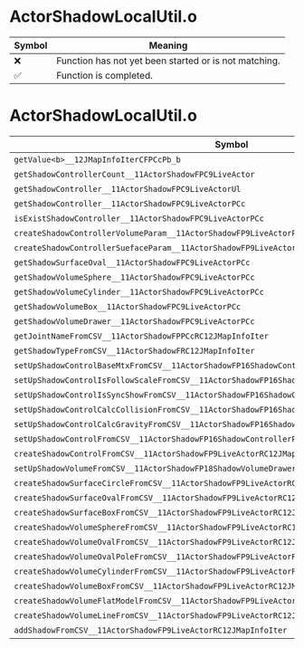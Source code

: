 # ActorShadowLocalUtil.o
| Symbol | Meaning 
| ------------- | ------------- 
| :x: | Function has not yet been started or is not matching. 
| :white_check_mark: | Function is completed. 


# ActorShadowLocalUtil.o
| Symbol | Decompiled? |
| ------------- | ------------- |
| `getValue<b>__12JMapInfoIterCFPCcPb_b` | :x: |
| `getShadowControllerCount__11ActorShadowFPC9LiveActor` | :x: |
| `getShadowController__11ActorShadowFPC9LiveActorUl` | :x: |
| `getShadowController__11ActorShadowFPC9LiveActorPCc` | :x: |
| `isExistShadowController__11ActorShadowFPC9LiveActorPCc` | :x: |
| `createShadowControllerVolumeParam__11ActorShadowFP9LiveActorPCc` | :x: |
| `createShadowControllerSuefaceParam__11ActorShadowFP9LiveActorPCc` | :x: |
| `getShadowSurfaceOval__11ActorShadowFPC9LiveActorPCc` | :x: |
| `getShadowVolumeSphere__11ActorShadowFPC9LiveActorPCc` | :x: |
| `getShadowVolumeCylinder__11ActorShadowFPC9LiveActorPCc` | :x: |
| `getShadowVolumeBox__11ActorShadowFPC9LiveActorPCc` | :x: |
| `getShadowVolumeDrawer__11ActorShadowFPC9LiveActorPCc` | :x: |
| `getJointNameFromCSV__11ActorShadowFPPCcRC12JMapInfoIter` | :x: |
| `getShadowTypeFromCSV__11ActorShadowFRC12JMapInfoIter` | :x: |
| `setUpShadowControlBaseMtxFromCSV__11ActorShadowFP16ShadowControllerP9LiveActorRC12JMapInfoIter` | :x: |
| `setUpShadowControlIsFollowScaleFromCSV__11ActorShadowFP16ShadowControllerRC12JMapInfoIter` | :x: |
| `setUpShadowControlIsSyncShowFromCSV__11ActorShadowFP16ShadowControllerRC12JMapInfoIter` | :x: |
| `setUpShadowControlCalcCollisionFromCSV__11ActorShadowFP16ShadowControllerRC12JMapInfoIter` | :x: |
| `setUpShadowControlCalcGravityFromCSV__11ActorShadowFP16ShadowControllerRC12JMapInfoIter` | :x: |
| `setUpShadowControlFromCSV__11ActorShadowFP16ShadowControllerP9LiveActorRC12JMapInfoIter` | :x: |
| `createShadowControlFromCSV__11ActorShadowFP9LiveActorRC12JMapInfoIter` | :x: |
| `setUpShadowVolumeFromCSV__11ActorShadowFP18ShadowVolumeDrawerRC12JMapInfoIter` | :x: |
| `createShadowSurfaceCircleFromCSV__11ActorShadowFP9LiveActorRC12JMapInfoIter` | :x: |
| `createShadowSurfaceOvalFromCSV__11ActorShadowFP9LiveActorRC12JMapInfoIter` | :x: |
| `createShadowSurfaceBoxFromCSV__11ActorShadowFP9LiveActorRC12JMapInfoIter` | :x: |
| `createShadowVolumeSphereFromCSV__11ActorShadowFP9LiveActorRC12JMapInfoIter` | :x: |
| `createShadowVolumeOvalFromCSV__11ActorShadowFP9LiveActorRC12JMapInfoIter` | :x: |
| `createShadowVolumeOvalPoleFromCSV__11ActorShadowFP9LiveActorRC12JMapInfoIter` | :x: |
| `createShadowVolumeCylinderFromCSV__11ActorShadowFP9LiveActorRC12JMapInfoIter` | :x: |
| `createShadowVolumeBoxFromCSV__11ActorShadowFP9LiveActorRC12JMapInfoIter` | :x: |
| `createShadowVolumeFlatModelFromCSV__11ActorShadowFP9LiveActorRC12JMapInfoIter` | :x: |
| `createShadowVolumeLineFromCSV__11ActorShadowFP9LiveActorRC12JMapInfoIter` | :x: |
| `addShadowFromCSV__11ActorShadowFP9LiveActorRC12JMapInfoIter` | :x: |
